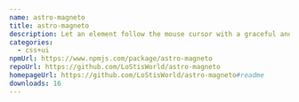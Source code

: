 ```yaml
---
name: astro-magneto
title: astro-magneto
description: Let an element follow the mouse cursor with a graceful and smooth motion.
categories:
  - css+ui
npmUrl: https://www.npmjs.com/package/astro-magneto
repoUrl: https://github.com/LoStisWorld/astro-magneto
homepageUrl: https://github.com/LoStisWorld/astro-magneto#readme
downloads: 16
---
```

